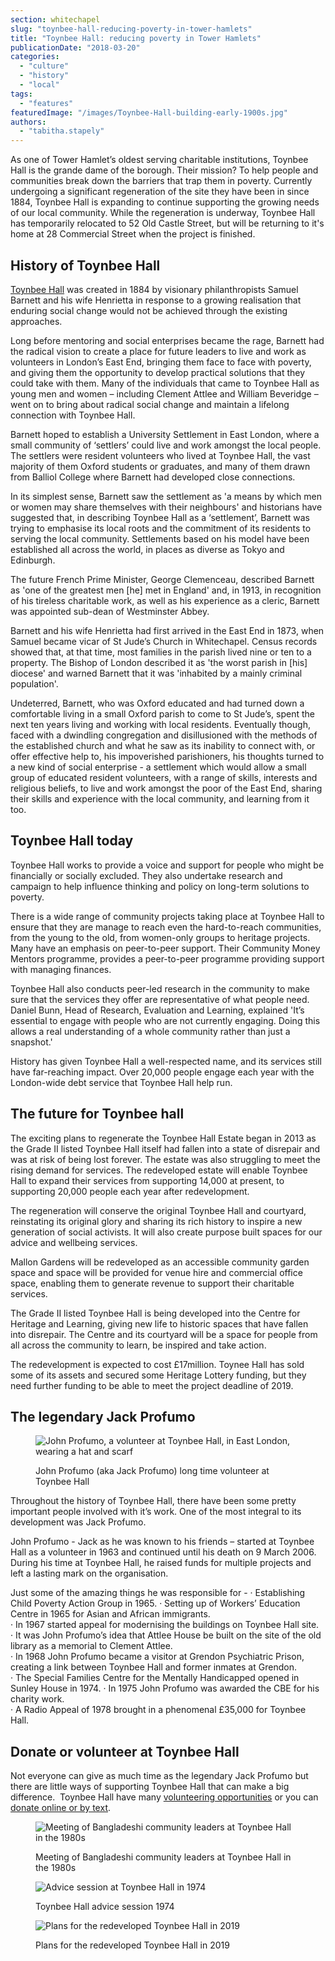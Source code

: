 ```yaml
---
section: whitechapel
slug: "toynbee-hall-reducing-poverty-in-tower-hamlets"
title: "Toynbee Hall: reducing poverty in Tower Hamlets"
publicationDate: "2018-03-20"
categories: 
  - "culture"
  - "history"
  - "local"
tags: 
  - "features"
featuredImage: "/images/Toynbee-Hall-building-early-1900s.jpg"
authors: 
  - "tabitha.stapely"
---
```


As one of Tower Hamlet’s oldest serving charitable institutions, Toynbee Hall is the grande dame of the borough. Their mission? To help people and communities break down the barriers that trap them in poverty. Currently undergoing a significant regeneration of the site they have been in since 1884, Toynbee Hall is expanding to continue supporting the growing needs of our local community. While the regeneration is underway, Toynbee Hall has temporarily relocated to 52 Old Castle Street, but will be returning to it's home at 28 Commercial Street when the project is finished.

## History of Toynbee Hall

[Toynbee Hall](https://www.toynbeehall.org.uk) was created in 1884 by visionary philanthropists Samuel Barnett and his wife Henrietta in response to a growing realisation that enduring social change would not be achieved through the existing approaches.

Long before mentoring and social enterprises became the rage, Barnett had the radical vision to create a place for future leaders to live and work as volunteers in London’s East End, bringing them face to face with poverty, and giving them the opportunity to develop practical solutions that they could take with them. Many of the individuals that came to Toynbee Hall as young men and women – including Clement Attlee and William Beveridge – went on to bring about radical social change and maintain a lifelong connection with Toynbee Hall.

Barnett hoped to establish a University Settlement in East London, where a small community of ‘settlers’ could live and work amongst the local people. The settlers were resident volunteers who lived at Toynbee Hall, the vast majority of them Oxford students or graduates, and many of them drawn from Balliol College where Barnett had developed close connections.

In its simplest sense, Barnett saw the settlement as 'a means by which men or women may share themselves with their neighbours' and historians have suggested that, in describing Toynbee Hall as a ‘settlement’, Barnett was trying to emphasise its local roots and the commitment of its residents to serving the local community. Settlements based on his model have been established all across the world, in places as diverse as Tokyo and Edinburgh.

The future French Prime Minister, George Clemenceau, described Barnett as 'one of the greatest men \[he\] met in England' and, in 1913, in recognition of his tireless charitable work, as well as his experience as a cleric, Barnett was appointed sub-dean of Westminster Abbey.

Barnett and his wife Henrietta had first arrived in the East End in 1873, when Samuel became vicar of St Jude’s Church in Whitechapel. Census records showed that, at that time, most families in the parish lived nine or ten to a property. The Bishop of London described it as 'the worst parish in \[his\] diocese' and warned Barnett that it was 'inhabited by a mainly criminal population'.

Undeterred, Barnett, who was Oxford educated and had turned down a comfortable living in a small Oxford parish to come to St Jude’s, spent the next ten years living and working with local residents. Eventually though, faced with a dwindling congregation and disillusioned with the methods of the established church and what he saw as its inability to connect with, or offer effective help to, his impoverished parishioners, his thoughts turned to a new kind of social enterprise - a settlement which would allow a small group of educated resident volunteers, with a range of skills, interests and religious beliefs, to live and work amongst the poor of the East End, sharing their skills and experience with the local community, and learning from it too.

## Toynbee Hall today

Toynbee Hall works to provide a voice and support for people who might be financially or socially excluded. They also undertake research and campaign to help influence thinking and policy on long-term solutions to poverty.

There is a wide range of community projects taking place at Toynbee Hall to ensure that they are manage to reach even the hard-to-reach communities, from the young to the old, from women-only groups to heritage projects. Many have an emphasis on peer-to-peer support. Their Community Money Mentors programme, provides a peer-to-peer programme providing support with managing finances.

Toynbee Hall also conducts peer-led research in the community to make sure that the services they offer are representative of what people need. Daniel Bunn, Head of Research, Evaluation and Learning, explained 'It’s essential to engage with people who are not currently engaging. Doing this allows a real understanding of a whole community rather than just a snapshot.'

History has given Toynbee Hall a well-respected name, and its services still have far-reaching impact. Over 20,000 people engage each year with the London-wide debt service that Toynbee Hall help run.

## The future for Toynbee hall

The exciting plans to regenerate the Toynbee Hall Estate began in 2013 as the Grade II listed Toynbee Hall itself had fallen into a state of disrepair and was at risk of being lost forever. The estate was also struggling to meet the rising demand for services. The redeveloped estate will enable Toynbee Hall to expand their services from supporting 14,000 at present, to supporting 20,000 people each year after redevelopment.

The regeneration will conserve the original Toynbee Hall and courtyard, reinstating its original glory and sharing its rich history to inspire a new generation of social activists. It will also create purpose built spaces for our advice and wellbeing services.

Mallon Gardens will be redeveloped as an accessible community garden space and space will be provided for venue hire and commercial office space, enabling them to generate revenue to support their charitable services.

The Grade II listed Toynbee Hall is being developed into the Centre for Heritage and Learning, giving new life to historic spaces that have fallen into disrepair. The Centre and its courtyard will be a space for people from all across the community to learn, be inspired and take action.

The redevelopment is expected to cost £17million. Toynee Hall has sold some of its assets and secured some Heritage Lottery funding, but they need further funding to be able to meet the project deadline of 2019.

## The legendary Jack Profumo

<figure>

![John Profumo, a volunteer at Toynbee Hall, in East London, wearing a hat and scarf](/images/John-Profumo-Toynbee-Hall.jpg)

<figcaption>

John Profumo (aka Jack Profumo) long time volunteer at Toynbee Hall

</figcaption>

</figure>

Throughout the history of Toynbee Hall, there have been some pretty important people involved with it’s work. One of the most integral to its development was Jack Profumo.

John Profumo - Jack as he was known to his friends – started at Toynbee Hall as a volunteer in 1963 and continued until his death on 9 March 2006. During his time at Toynbee Hall, he raised funds for multiple projects and left a lasting mark on the organisation.

Just some of the amazing things he was responsible for - 
· Establishing Child Poverty Action Group in 1965. 
· Setting up of Workers’ Education Centre in 1965 for Asian and African immigrants.  
· In 1967 started appeal for modernising the buildings on Toynbee Hall site.  
· It was John Profumo’s idea that Attlee House be built on the site of the old library as a memorial to Clement Attlee.  
· In 1968 John Profumo became a visitor at Grendon Psychiatric Prison, creating a link between Toynbee Hall and former inmates at Grendon.  
· The Special Families Centre for the Mentally Handicapped opened in Sunley House in 1974. 
· In 1975 John Profumo was awarded the CBE for his charity work.  
· A Radio Appeal of 1978 brought in a phenomenal £35,000 for Toynbee Hall.

## Donate or volunteer at Toynbee Hall

Not everyone can give as much time as the legendary Jack Profumo but there are little ways of supporting Toynbee Hall that can make a big difference.  Toynbee Hall have many [volunteering opportunities](https://www.toynbeehall.org.uk/get-involved-volunteer-54) or you can [donate online or by text](https://www.toynbeehall.org.uk/donate).

<figure>

![Meeting of Bangladeshi community leaders at Toynbee Hall in the 1980s](/images/Toynbee-Hall-meeting-of-Bangladeshi-community-leaders-1980s-1024x683.jpg)

<figcaption>

Meeting of Bangladeshi community leaders at Toynbee Hall in the 1980s

</figcaption>

</figure>

<figure>

![Advice session at Toynbee Hall in 1974](/images/Toynbee-Hall-advice-session-1974-1024x683.jpg)

<figcaption>

Toynbee Hall advice session 1974

</figcaption>

</figure>

<figure>

![Plans for the redeveloped Toynbee Hall in 2019](/images/Redevelpoed-Toynbee-Hall-2019.jpg)

<figcaption>

Plans for the redeveloped Toynbee Hall in 2019

</figcaption>

</figure>
